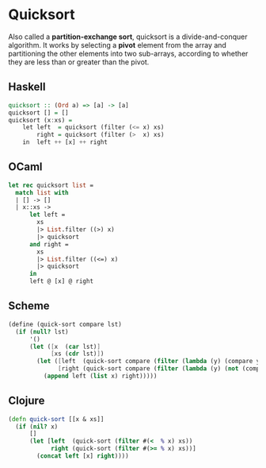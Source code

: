 # Quicksort

Also called a **partition-exchange sort**, quicksort is a divide-and-conquer algorithm. 
It works by selecting a **pivot** element from the array and partitioning the other elements 
into two sub-arrays, according to whether they are less than or greater than the pivot.

## Haskell

```haskell
quicksort :: (Ord a) => [a] -> [a]    
quicksort [] = []    
quicksort (x:xs) =     
    let left  = quicksort (filter (<= x) xs)  
        right = quicksort (filter (>  x) xs)   
    in  left ++ [x] ++ right 
```

## OCaml

```ocaml
let rec quicksort list =
  match list with
  | [] -> []
  | x::xs -> 
      let left = 
        xs 
        |> List.filter ((>) x) 
        |> quicksort
      and right = 
        xs 
        |> List.filter ((<=) x) 
        |> quicksort
      in 
      left @ [x] @ right
```

## Scheme

```scheme
(define (quick-sort compare lst)
  (if (null? lst)
      '()
      (let ([x  (car lst)]
            [xs (cdr lst)])
        (let ([left  (quick-sort compare (filter (lambda (y) (compare y x)) xs))]
              [right (quick-sort compare (filter (lambda (y) (not (compare y x))) xs))])
          (append left (list x) right)))))
```

## Clojure

```clojure
(defn quick-sort [[x & xs]]
  (if (nil? x)
      []
      (let [left  (quick-sort (filter #(<  % x) xs))
            right (quick-sort (filter #(>= % x) xs))]
        (concat left [x] right))))
```
